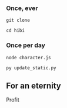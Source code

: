 ### Once, ever

`git clone`

`cd hibi`

### Once per day

`node character.js`

`py update_static.py`

## For an eternity

Profit